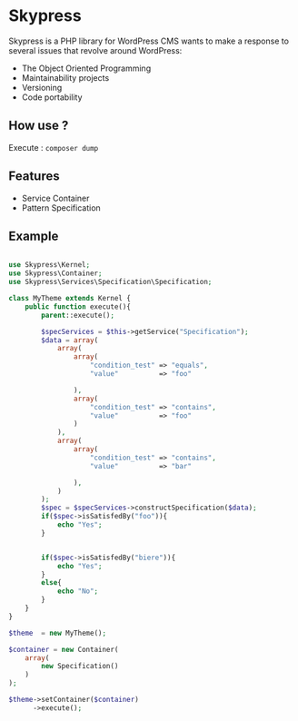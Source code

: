 # Skypress

Skypress is a PHP library for WordPress CMS wants to make a response to several issues that revolve around WordPress:

* The Object Oriented Programming
* Maintainability projects
* Versioning
* Code portability

## How use ?

Execute : `composer dump`


## Features

* Service Container
* Pattern Specification

## Example

```php

use Skypress\Kernel;
use Skypress\Container;
use Skypress\Services\Specification\Specification;

class MyTheme extends Kernel {    
    public function execute(){
        parent::execute();

        $specServices = $this->getService("Specification");
        $data = array(
            array(
                array(
                    "condition_test" => "equals",
                    "value"          => "foo"

                ),
                array(
                    "condition_test" => "contains",
                    "value"          => "foo"
                )
            ),
            array(
                array(
                    "condition_test" => "contains",
                    "value"          => "bar"

                ),
            )
        );
        $spec = $specServices->constructSpecification($data);
        if($spec->isSatisfedBy("foo")){
            echo "Yes";
        }


        if($spec->isSatisfedBy("biere")){
            echo "Yes";
        }
        else{
            echo "No";
        }
    }
}

$theme  = new MyTheme();

$container = new Container(
    array(
        new Specification()
    )
);

$theme->setContainer($container)
      ->execute();
```